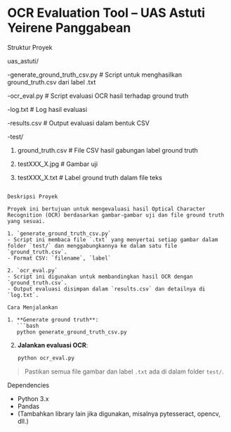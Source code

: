 
# OCR Evaluation Tool – UAS Astuti Yeirene Panggabean


Struktur Proyek

uas_astuti/

-generate_ground_truth_csv.py   # Script untuk menghasilkan ground_truth.csv dari label .txt

-ocr_eval.py                    # Script evaluasi OCR hasil terhadap ground truth

-log.txt                        # Log hasil evaluasi

-results.csv                    # Output evaluasi dalam bentuk CSV

-test/
   1. ground_truth.csv          # File CSV hasil gabungan label ground truth
      
   2. testXXX_X.jpg             # Gambar uji
      
   3.  testXXX_X.txt             # Label ground truth dalam file teks
      
```

Deskripsi Proyek

Proyek ini bertujuan untuk mengevaluasi hasil Optical Character Recognition (OCR) berdasarkan gambar-gambar uji dan file ground truth yang sesuai.

1. `generate_ground_truth_csv.py`
- Script ini membaca file `.txt` yang menyertai setiap gambar dalam folder `test/` dan menggabungkannya ke dalam satu file `ground_truth.csv`.
- Format CSV: `filename`, `label`

2. `ocr_eval.py`
- Script ini digunakan untuk membandingkan hasil OCR dengan `ground_truth.csv`.
- Output evaluasi disimpan dalam `results.csv` dan detailnya di `log.txt`.

Cara Menjalankan

1. **Generate ground truth**:
   ```bash
   python generate_ground_truth_csv.py
   ```

2. **Jalankan evaluasi OCR**:
   ```bash
   python ocr_eval.py
   ```

> Pastikan semua file gambar dan label `.txt` ada di dalam folder `test/`.

Dependencies

- Python 3.x
- Pandas
- (Tambahkan library lain jika digunakan, misalnya pytesseract, opencv, dll.)
